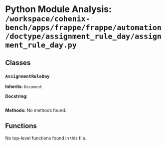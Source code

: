# Python Module Analysis: `/workspace/cohenix-bench/apps/frappe/frappe/automation/doctype/assignment_rule_day/assignment_rule_day.py`

## Classes

### `AssignmentRuleDay`
**Inherits:** `Document`


**Docstring:**
```

```

**Methods:**
No methods found.




## Functions

No top-level functions found in this file.
